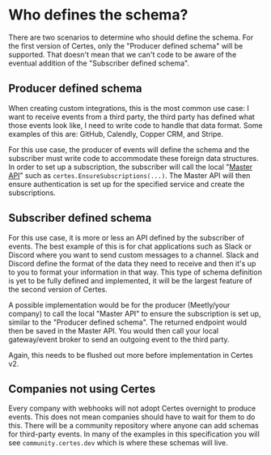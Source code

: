 # Who defines the schema?

There are two scenarios to determine who should define the schema. For the first version of Certes, only the "Producer defined schema" will be supported. That doesn't mean that we can't code to be aware of the eventual addition of the "Subscriber defined schema".

## Producer defined schema

When creating custom integrations, this is the most common use case: I want to receive events from a third party, the third party has defined what those events look like, I need to write code to handle that data format. Some examples of this are: GitHub, Calendly, Copper CRM, and Stripe.

For this use case, the producer of events will define the schema and the subscriber must write code to accommodate these foreign data structures. In order to set up a subscription, the subscriber will call the local "[Master API](/master-api)" such as `certes.EnsureSubscriptions(...)`. The Master API will then ensure authentication is set up for the specified service and create the subscriptions.

## Subscriber defined schema

For this use case, it is more or less an API defined by the subscriber of events. The best example of this is for chat applications such as Slack or Discord where you want to send custom messages to a channel. Slack and Discord define the format of the data they need to receive and then it's up to you to format your information in that way. This type of schema definition is yet to be fully defined and implemented, it will be the largest feature of the second version of Certes.

A possible implementation would be for the producer (Meetly/your company) to call the local "Master API" to ensure the subscription is set up, similar to the "Producer defined schema". The returned endpoint would then be saved in the Master API. You would then call your local gateway/event broker to send an outgoing event to the third party.

Again, this needs to be flushed out more before implementation in Certes v2.

## Companies not using Certes

Every company with webhooks will not adopt Certes overnight to produce events. This does not mean companies should have to wait for them to do this. There will be a community repository where anyone can add schemas for third-party events. In many of the examples in this specification you will see `community.certes.dev` which is where these schemas will live.
